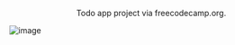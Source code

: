<p style="text-align: center;">Todo app project via freecodecamp.org.</p>

![image](https://github.com/Web-Dev-Codi/FreeCodeCamp-Todo-Project/assets/80214475/133b7054-66bb-414f-8e62-403b862e0580)
